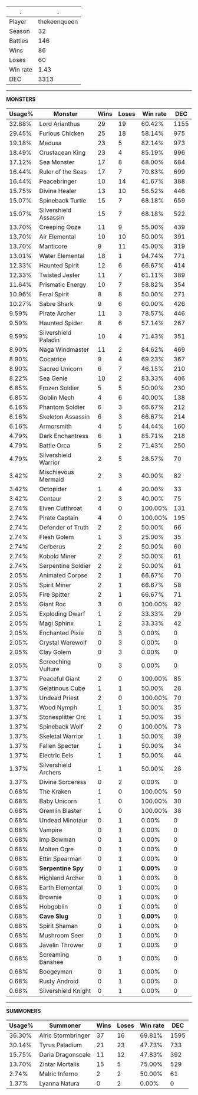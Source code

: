 .|.
|-|-
Player|thekeenqueen
Season|32
Battles|146
Wins|86
Loses|60
Win rate|1.43
DEC|3313

---
**MONSTERS**

Usage%|Monster|Wins|Loses|Win rate|DEC|
-|-|-|-|-|-|
32.88%|Lord Arianthus|29|19|60.42%|1155|
29.45%|Furious Chicken|25|18|58.14%|975|
19.18%|Medusa|23|5|82.14%|973|
18.49%|Crustacean King|23|4|85.19%|996|
17.12%|Sea Monster|17|8|68.00%|684|
16.44%|Ruler of the Seas|17|7|70.83%|699|
16.44%|Peacebringer|10|14|41.67%|388|
15.75%|Divine Healer|13|10|56.52%|446|
15.07%|Spineback Turtle|15|7|68.18%|659|
15.07%|Silvershield Assassin|15|7|68.18%|522|
13.70%|Creeping Ooze|11|9|55.00%|439|
13.70%|Air Elemental|10|10|50.00%|391|
13.70%|Manticore|9|11|45.00%|319|
13.01%|Water Elemental|18|1|94.74%|771|
12.33%|Haunted Spirit|12|6|66.67%|414|
12.33%|Twisted Jester|11|7|61.11%|389|
11.64%|Prismatic Energy|10|7|58.82%|354|
10.96%|Feral Spirit|8|8|50.00%|271|
10.27%|Sabre Shark|9|6|60.00%|426|
9.59%|Pirate Archer|11|3|78.57%|446|
9.59%|Haunted Spider|8|6|57.14%|267|
9.59%|Silvershield Paladin|10|4|71.43%|351|
8.90%|Naga Windmaster|11|2|84.62%|469|
8.90%|Cocatrice|9|4|69.23%|367|
8.90%|Sacred Unicorn|6|7|46.15%|210|
8.22%|Sea Genie|10|2|83.33%|406|
6.85%|Frozen Soldier|5|5|50.00%|230|
6.85%|Goblin Mech|4|6|40.00%|138|
6.16%|Phantom Soldier|6|3|66.67%|212|
6.16%|Skeleton Assassin|6|3|66.67%|214|
6.16%|Armorsmith|4|5|44.44%|160|
4.79%|Dark Enchantress|6|1|85.71%|218|
4.79%|Battle Orca|5|2|71.43%|250|
4.79%|Silvershield Warrior|2|5|28.57%|70|
3.42%|Mischievous Mermaid|2|3|40.00%|82|
3.42%|Octopider|1|4|20.00%|33|
3.42%|Centaur|2|3|40.00%|75|
2.74%|Elven Cutthroat|4|0|100.00%|131|
2.74%|Pirate Captain|4|0|100.00%|195|
2.74%|Defender of Truth|2|2|50.00%|66|
2.74%|Flesh Golem|1|3|25.00%|35|
2.74%|Cerberus|2|2|50.00%|60|
2.74%|Kobold Miner|2|2|50.00%|61|
2.74%|Serpentine Soldier|2|2|50.00%|61|
2.05%|Animated Corpse|2|1|66.67%|70|
2.05%|Spirit Miner|2|1|66.67%|58|
2.05%|Fire Spitter|2|1|66.67%|71|
2.05%|Giant Roc|3|0|100.00%|92|
2.05%|Exploding Dwarf|1|2|33.33%|29|
2.05%|Magi Sphinx|1|2|33.33%|42|
2.05%|Enchanted Pixie|0|3|0.00%|0|
2.05%|Crystal Werewolf|0|3|0.00%|0|
2.05%|Clay Golem|0|3|0.00%|0|
2.05%|Screeching Vulture|0|3|0.00%|0|
1.37%|Peaceful Giant|2|0|100.00%|85|
1.37%|Gelatinous Cube|1|1|50.00%|28|
1.37%|Undead Priest|2|0|100.00%|70|
1.37%|Wood Nymph|1|1|50.00%|35|
1.37%|Stonesplitter Orc|1|1|50.00%|35|
1.37%|Spineback Wolf|2|0|100.00%|73|
1.37%|Skeletal Warrior|1|1|50.00%|39|
1.37%|Fallen Specter|1|1|50.00%|34|
1.37%|Electric Eels|1|1|50.00%|44|
1.37%|Silvershield Archers|1|1|50.00%|28|
1.37%|Divine Sorceress|0|2|0.00%|0|
0.68%|The Kraken|1|0|100.00%|50|
0.68%|Baby Unicorn|1|0|100.00%|30|
0.68%|Gremlin Blaster|1|0|100.00%|38|
0.68%|Undead Minotaur|0|1|0.00%|0|
0.68%|Vampire|0|1|0.00%|0|
0.68%|Imp Bowman|0|1|0.00%|0|
0.68%|Molten Ogre|0|1|0.00%|0|
0.68%|Ettin Spearman|0|1|0.00%|0|
0.68%|**Serpentine Spy**|0|1|**0.00%**|0|
0.68%|Highland Archer|0|1|0.00%|0|
0.68%|Earth Elemental|0|1|0.00%|0|
0.68%|Brownie|0|1|0.00%|0|
0.68%|Hobgoblin|0|1|0.00%|0|
0.68%|**Cave Slug**|0|1|**0.00%**|0|
0.68%|Spirit Shaman|0|1|0.00%|0|
0.68%|Mushroom Seer|0|1|0.00%|0|
0.68%|Javelin Thrower|0|1|0.00%|0|
0.68%|Screaming Banshee|0|1|0.00%|0|
0.68%|Boogeyman|0|1|0.00%|0|
0.68%|Rusty Android|0|1|0.00%|0|
0.68%|Silvershield Knight|0|1|0.00%|0|

---
**SUMMONERS**

Usage%|Summoner|Wins|Loses|Win rate|DEC|
-|-|-|-|-|-|
36.30%|Alric Stormbringer|37|16|69.81%|1595|
30.14%|Tyrus Paladium|21|23|47.73%|733|
15.75%|Daria Dragonscale|11|12|47.83%|392|
13.70%|Zintar Mortalis|15|5|75.00%|529|
2.74%|Malric Inferno|2|2|50.00%|61|
1.37%|Lyanna Natura|0|2|0.00%|0|
